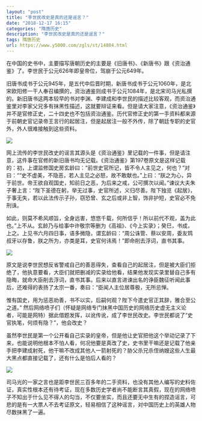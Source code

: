 ```yaml
---
layout: "post"
title: "李世民改史是真的还是谣言？"
date: "2018-12-17 16:15"
categories: "隋唐历史"
description: "李世民改史是真的还是谣言？"
tags: 隋唐历史
url: https://www.y5000.com/zgls/st/14804.html
---
```






在中国的史书中，主要描写唐朝历史的主要是《旧唐书》、《新唐书》跟《资治通鉴》了。李世民于公元626年即皇帝位，驾崩于公元649年。

旧唐书成书于公元945年，是五代中后晋时期，新唐书成书于公元1060年，是北宋欧阳修一干人奉召编撰的，资治通鉴则成书于公元1084年，是北宋司马光私撰的。新旧唐书这两本较早的书对李渊、李建成和李世民的描述比较客观，而资治通鉴里对李家父兄多有抹黑性描述，这就要辩证来看。但是请大家注意，《资治通鉴》并不是官修正史，二十四史也不包括资治通鉴。历代官修正史的第一手资料都来源于前朝史官记录帝王言行的起居注，但是起居注一般不外传，除了朝廷专职的史官外，外人很难接触到这些资料。

![](https://img.y5000.com/uploads/allimg/170223/15545230P-0.jpg)

网上流传的李世民改史的谣言其源头是《资治通鉴》里记载的一件事，但是请注意，这件事在官修的新旧唐书均无记载。《资治通鉴》第197卷原文是这样记载的：初，上谓监修国史房玄龄曰：“前世史官所记，皆不令人主见之，何也？”对曰：““史不虚美，不隐恶，若人主见之必怒，故不敢献也。”上曰：“朕之为心，异于前世。帝王欲自观国史，知前日之恶，为后来之戒，公可撰次以闻。”谏议大夫朱子奢上言：“陛下圣德在躬，举无过事，史官所述，义归尽善。陛下独览《起居》，于事无失，若以此法传示子孙，窃恐曾、玄之后或非上智，饰非护短，史官必不免刑诛。

如此，则莫不希风顺旨，全身远害，悠悠千载，何所信乎！所以前代不观，盖为此也。”上不从。玄龄乃与给事中许敬宗等删为《高祖》、《今上实录》；癸巳，书成，上之。上见书六月四日事，语多微隐，谓玄龄曰：“周公诛管、蔡以安周，委友鸩叔牙以存鲁，朕之所为，亦类是耳，史官何讳焉！”即命削去浮词，直书其事。

![](https://img.y5000.com/uploads/allimg/170223/1554523648-1.jpg)

原文是说李世民想反省警戒自己的善恶得失，查看自己的起居注，但是被大臣们拒绝了，他执意要看，大臣们就把删减的实录给他看，结果他发现实录里替自己多有隐晦，就命大臣削去浮词，直书其事。后来以直言进谏出名的诤臣魏征听闻此事后，还难得的表扬了太宗一番，奏曰：“臣闻人主位居尊极，无所忌惮。

惟有国史，用为惩恶劝善，书不以实，后嗣何观？陛下今遣史官正其辞，雅合至公之道。”
然后网络喷子们（怀疑是网络专门抹黑中国历史的网络历史虚无主义论者，可能是网特）据此借题发挥，以讹传讹，成了李世民改史。李世民都说了“史官执笔，何烦有隐？”，他会改史？

虽然李世民是第一个公开看自己实录的皇帝，但是他让史官把他这个举动记录了下来，也能说明他根本不怕人看，何况他要是真改了史，史书里干嘛还是记载了他亲手把李建成射死，他干嘛不改成其他人一箭射死的？胁父杀兄杀侄纳嫂这些人生最大黑点都直接记载了，还有什么是怕后人看的？

![](https://img.y5000.com/uploads/allimg/170223/1554523L6-2.jpg)

司马光的一家之言也是距李世民三百多年的二手资料，也没有其他人编写的史料佐证，真实性根本还有待考证，现在多数历史学者尚不能断言其真假，现在的网络喷子不知出于什么见不得人的勾当，不仅要坐实，而且还要无中生有的捏造谣言，可悲的是有一大票人不去考证原文，轻易相信了这种谣言，对中国历史上的英雄人物尽数抹黑了一遍。

  
